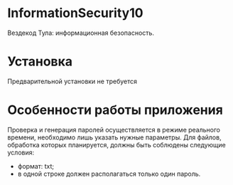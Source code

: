 # InformationSecurity10
Вездекод Тула: информационная безопасность.
# Установка
Предварительной установки не требуется
# Особенности работы приложения
Проверка и генерация паролей осуществляется в режиме реального времени, необходимо лишь указать нужные параметры. 
Для файлов, обработка которых планируется, должны быть соблюдены следующие условия:
 - формат: txt;
 - в одной строке должен располагаться только один пароль.
